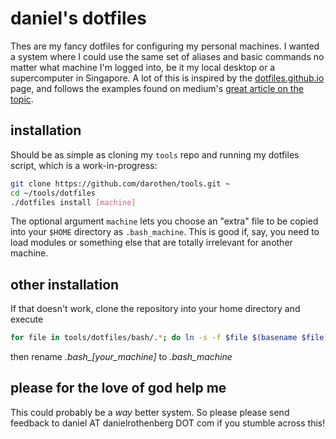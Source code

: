 # daniel's dotfiles

Thes are my fancy dotfiles for configuring my personal machines. I wanted a system where I could use the same set of aliases and basic commands no matter what machine I'm logged into, be it my local desktop or a supercomputer in Singapore. A lot of this is inspired by the [dotfiles.github.io](https://dotfiles.github.io/) page, and follows the examples found on medium's [great article on the topic](https://medium.com/@webprolific/getting-started-with-dotfiles-43c3602fd789). 

## installation

Should be as simple as cloning my `tools` repo and running my dotfiles script, which is a work-in-progress:

```bash
git clone https://github.com/darothen/tools.git ~
cd ~/tools/dotfiles
./dotfiles install [machine]
```

The optional argument `machine` lets you choose an "extra" file to be copied into your `$HOME` directory as `.bash_machine`. This is good if, say, you need to load modules or something else that are totally irrelevant for another machine.

## other installation

If that doesn't work, clone the repository into your home directory
and execute

```bash
for file in tools/dotfiles/bash/.*; do ln -s -f $file $(basename $file); done
```

then rename *.bash_[your_machine]* to *.bash_machine*

## please for the love of god help me

This could probably be a *way* better system. So please please send feedback to daniel AT danielrothenberg DOT com if you stumble across this!